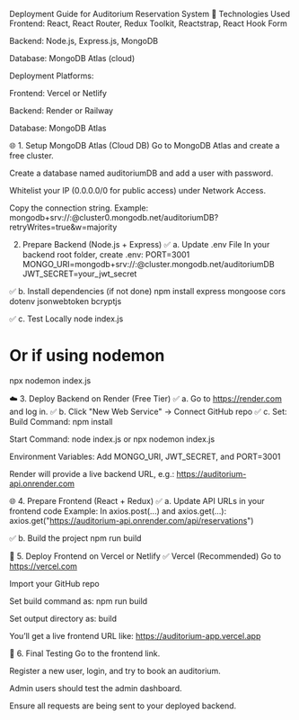 Deployment Guide for Auditorium Reservation System
🔧 Technologies Used
Frontend: React, React Router, Redux Toolkit, Reactstrap, React Hook Form

Backend: Node.js, Express.js, MongoDB

Database: MongoDB Atlas (cloud)

Deployment Platforms:

Frontend: Vercel or Netlify

Backend: Render or Railway

Database: MongoDB Atlas

🌐 1. Setup MongoDB Atlas (Cloud DB)
Go to MongoDB Atlas and create a free cluster.

Create a database named auditoriumDB and add a user with password.

Whitelist your IP (0.0.0.0/0 for public access) under Network Access.

Copy the connection string. Example:
mongodb+srv://<username>:<password>@cluster0.mongodb.net/auditoriumDB?retryWrites=true&w=majority


2. Prepare Backend (Node.js + Express)
✅ a. Update .env File
In your backend root folder, create .env:
PORT=3001
MONGO_URI=mongodb+srv://<your-username>:<your-password>@cluster.mongodb.net/auditoriumDB
JWT_SECRET=your_jwt_secret

✅ b. Install dependencies (if not done)
npm install express mongoose cors dotenv jsonwebtoken bcryptjs

✅ c. Test Locally
node index.js
# Or if using nodemon
npx nodemon index.js

☁️ 3. Deploy Backend on Render (Free Tier)
✅ a. Go to https://render.com and log in.
✅ b. Click "New Web Service" → Connect GitHub repo
✅ c. Set:
Build Command: npm install

Start Command: node index.js or npx nodemon index.js

Environment Variables: Add MONGO_URI, JWT_SECRET, and PORT=3001

Render will provide a live backend URL, e.g.:
https://auditorium-api.onrender.com

🌐 4. Prepare Frontend (React + Redux)
✅ a. Update API URLs in your frontend code
Example: In axios.post(...) and axios.get(...):
axios.get("https://auditorium-api.onrender.com/api/reservations")

✅ b. Build the project
npm run build

🚀 5. Deploy Frontend on Vercel or Netlify
✅ Vercel (Recommended)
Go to https://vercel.com

Import your GitHub repo

Set build command as: npm run build

Set output directory as: build

You’ll get a live frontend URL like:
https://auditorium-app.vercel.app

🧪 6. Final Testing
Go to the frontend link.

Register a new user, login, and try to book an auditorium.

Admin users should test the admin dashboard.

Ensure all requests are being sent to your deployed backend.